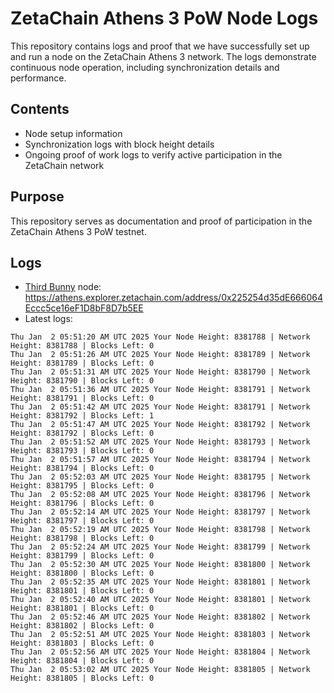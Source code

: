 # ZetaChain Athens 3 PoW Node Logs
This repository contains logs and proof that we have successfully set up and run a node on the ZetaChain Athens 3 network. The logs demonstrate continuous node operation, including synchronization details and performance.

## Contents
- Node setup information
- Synchronization logs with block height details
- Ongoing proof of work logs to verify active participation in the ZetaChain network

## Purpose
This repository serves as documentation and proof of participation in the ZetaChain Athens 3 PoW testnet.

## Logs

- [Third Bunny](https://thirdbunny.xyz/) node: https://athens.explorer.zetachain.com/address/0x225254d35dE666064Eccc5ce16eF1D8bF8D7b5EE
- Latest logs:
```
Thu Jan  2 05:51:20 AM UTC 2025 Your Node Height: 8381788 | Network Height: 8381788 | Blocks Left: 0
Thu Jan  2 05:51:26 AM UTC 2025 Your Node Height: 8381789 | Network Height: 8381789 | Blocks Left: 0
Thu Jan  2 05:51:31 AM UTC 2025 Your Node Height: 8381790 | Network Height: 8381790 | Blocks Left: 0
Thu Jan  2 05:51:36 AM UTC 2025 Your Node Height: 8381791 | Network Height: 8381791 | Blocks Left: 0
Thu Jan  2 05:51:42 AM UTC 2025 Your Node Height: 8381791 | Network Height: 8381792 | Blocks Left: 1
Thu Jan  2 05:51:47 AM UTC 2025 Your Node Height: 8381792 | Network Height: 8381792 | Blocks Left: 0
Thu Jan  2 05:51:52 AM UTC 2025 Your Node Height: 8381793 | Network Height: 8381793 | Blocks Left: 0
Thu Jan  2 05:51:57 AM UTC 2025 Your Node Height: 8381794 | Network Height: 8381794 | Blocks Left: 0
Thu Jan  2 05:52:03 AM UTC 2025 Your Node Height: 8381795 | Network Height: 8381795 | Blocks Left: 0
Thu Jan  2 05:52:08 AM UTC 2025 Your Node Height: 8381796 | Network Height: 8381796 | Blocks Left: 0
Thu Jan  2 05:52:14 AM UTC 2025 Your Node Height: 8381797 | Network Height: 8381797 | Blocks Left: 0
Thu Jan  2 05:52:19 AM UTC 2025 Your Node Height: 8381798 | Network Height: 8381798 | Blocks Left: 0
Thu Jan  2 05:52:24 AM UTC 2025 Your Node Height: 8381799 | Network Height: 8381799 | Blocks Left: 0
Thu Jan  2 05:52:30 AM UTC 2025 Your Node Height: 8381800 | Network Height: 8381800 | Blocks Left: 0
Thu Jan  2 05:52:35 AM UTC 2025 Your Node Height: 8381801 | Network Height: 8381801 | Blocks Left: 0
Thu Jan  2 05:52:40 AM UTC 2025 Your Node Height: 8381801 | Network Height: 8381801 | Blocks Left: 0
Thu Jan  2 05:52:46 AM UTC 2025 Your Node Height: 8381802 | Network Height: 8381802 | Blocks Left: 0
Thu Jan  2 05:52:51 AM UTC 2025 Your Node Height: 8381803 | Network Height: 8381803 | Blocks Left: 0
Thu Jan  2 05:52:56 AM UTC 2025 Your Node Height: 8381804 | Network Height: 8381804 | Blocks Left: 0
Thu Jan  2 05:53:02 AM UTC 2025 Your Node Height: 8381805 | Network Height: 8381805 | Blocks Left: 0
```
